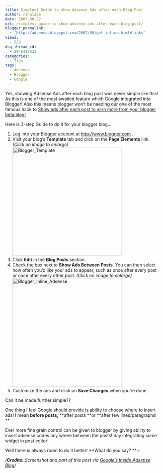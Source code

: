 ```yaml
---
title: Simplest Guide to show Adsense Ads after each Blog Post
author: rahul286
date: 2007-08-22
url: /simplest-guide-to-show-adsense-ads-after-each-blog-post/
blogger_permalink:
  - 'http://adsense.blogspot.com/2007/08/get-inline.html#links'
views:
  - 528
dsq_thread_id:
  - 2946418631
categories:
  - Tips
tags:
  - Adsense
  - Blogger
  - Google
---
```

Yes, showing Adsense Ads after each blog post was never simple like this! As this is one of the most awaited feature which Google integrated into Blogger! Also this means blogger won&#8217;t be needing our one of the most famous hack to <a href="http://devilsworkshop.org/2007/04/06/blogger-adsense-hack-show-ads-after-each-post-to-earn-more-from-your-blogger-beta-blog/" rel="bookmark" title="Permanent Link to Blogger + Adsense Hack: Show ads after each post to earn more from your blogger beta blog!">Show ads after each post to earn more from your blogger beta blog!</a>

Here is 3-step Guide to do it for your blogger blog&#8230;

  1. Log into your Blogger account at <a href="http://www.blogger.com/" onclick="_gaq.push(['_trackEvent', 'outbound-article', 'http://www.blogger.com/', 'http://www.blogger.com']);" >http://www.blogger.com</a> .
  2. Visit your blog&#8217;s **Template** tab and click on the **Page Elements** link. *(Click on image to enlarge)*[<img class="wp-image-54527" src="http://cdn.devilsworkshop.org/files/2007/08/blogger_template_devils_workshop.PNG" alt="Blogger_Template" border="0" width="350" />][1]
  3. Click **Edit** in the **Blog Posts** section.
  4. Check the box next to **Show Ads Between Posts**. You can then select how often you&#8217;d like your ads to appear, such as once after every post or once after every other post. *(Click on image to enlarge)*[<img src="http://cdn.devilsworkshop.org/files/2007/08/blogger_inline_adsense_devils_workshop.PNG" alt="Blogger_Inline_Adsense" border="0" width="350" />][2]
  5. Customize the ads and click on **Save Changes** when you&#8217;re done.

Can it be made further simple??

One thing I feel Google should provide is ability to choose where to insert ads! I mean **before posts,** **after posts **or **after few lines/paragraphs! **

Ever more fine grain control can be given to blogger by giving ability to insert adsense codes any where between the posts! Say integrating some widget in post editor!

Well there is always room to do it better! **What do you say? **<img src="http://devilsworkshop.org/wp-includes/images/smilies/simple-smile.png" alt=":-)" class="wp-smiley" style="height: 1em; max-height: 1em;" />

*(**Credits:** Screenshot and part of this post via <a href="http://adsense.blogspot.com/2007/08/get-inline.html#links" onclick="_gaq.push(['_trackEvent', 'outbound-article', 'http://adsense.blogspot.com/2007/08/get-inline.html#links', 'Google&#8217;s Inside Adsense Blog']);" target="_blank">Google&#8217;s Inside Adsense Blog</a>)*

 [1]: http://cdn.devilsworkshop.org/files/2007/08/blogger_template_devils_workshop.PNG "Blogger_Template"
 [2]: http://cdn.devilsworkshop.org/files/2007/08/blogger_inline_adsense_devils_workshop.PNG "Blogger_Inline_Adsense"
